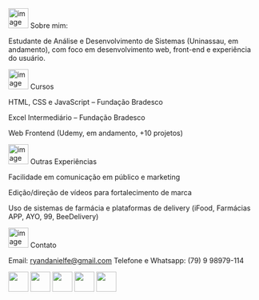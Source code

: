 
<img width="40" height="40" alt="image" src="https://github.com/user-attachments/assets/3b079dc1-06df-4336-821f-0cea639bca67" />
Sobre mim:

<p>Estudante de Análise e Desenvolvimento de Sistemas (Uninassau, em andamento), com foco em desenvolvimento web, front-end e experiência do usuário.</p>

<img width="40" height="40" alt="image" src="https://github.com/user-attachments/assets/eb0dc785-939a-44ac-aab2-737368e5f798" />
Cursos

HTML, CSS e JavaScript – Fundação Bradesco

Excel Intermediário – Fundação Bradesco

Web Frontend (Udemy, em andamento, +10 projetos)

<img width="40" height="40" alt="image" src="https://github.com/user-attachments/assets/ed331f76-2695-45d7-a5f9-491faa0bd434" />
 Outras Experiências

Facilidade em comunicação em público e marketing

Edição/direção de vídeos para fortalecimento de marca

Uso de sistemas de farmácia e plataformas de delivery (iFood, Farmácias APP, AYO, 99, BeeDelivery)

<img width="40" height="40" alt="image" src="https://github.com/user-attachments/assets/2fab5647-48ad-463a-a7b6-82e82dacd988" />
 Contato

Email: ryandanielfe@gmail.com
Telefone e Whatsapp: (79) 9 98979-114

<img width="40" height="40" src="https://cdn.jsdelivr.net/gh/devicons/devicon@latest/icons/angular/angular-original.svg" /> <img width="40" height="40" src="https://cdn.jsdelivr.net/gh/devicons/devicon@latest/icons/javascript/javascript-original.svg" /> <img width="40" height="40" src="https://cdn.jsdelivr.net/gh/devicons/devicon@latest/icons/html5/html5-original.svg" /> <img width="40" height="40" src="https://cdn.jsdelivr.net/gh/devicons/devicon@latest/icons/css3/css3-original.svg" /> <img width="40" height="40" src="https://cdn.jsdelivr.net/gh/devicons/devicon@latest/icons/git/git-original.svg" />
          
      
          
          
          
